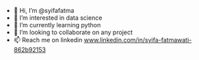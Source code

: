 - 👋 Hi, I’m @syifafatma
- 👀 I’m interested in data science
- 🌱 I’m currently learning python
- 💞️ I’m looking to collaborate on any project
- 📫 Reach me on linkedin www.linkedin.com/in/syifa-fatmawati-862b92153

<!---
syifafatma/syifafatma is a ✨ special ✨ repository because its `README.md` (this file) appears on your GitHub profile.
You can click the Preview link to take a look at your changes.
--->
